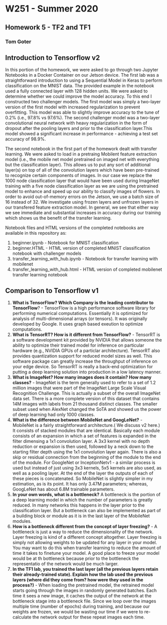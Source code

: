 # W251 - Summer 2020
## Homework 5 - TF2 and TF1
### Tom Goter

## Introduction to Tensorflow v2
In this portion of the homework, we were asked to go through two Jupyter Notebooks in a Docker Container on our Jetson device. The first lab was a straightforward introduction to using a Sequential Model in Keras to perform classification on the MNIST data. The provided example in the notebook used a fully connected layer with 128 hidden units.  We were asked to determine whether we could improve the model accuracy. To this end I constructed two challenger models. The first model was simply a two-layer version of the first model with increased regularization to prevent overfitting. This model was able to slightly improve accuracy to the tune of 0.2% (i.e., 97.8% vs 97.6%). The second challenger model was a two-layer convolutional neural network with heavy regularization in the form of dropout after the pooling layers and prior to the classification layer.This model showed a significant increase in performance - achieving a test set accuracy of 98.9%.

The second notebook in the first part of the homework dealt with transfer learning. We were asked to load in a pretraing Mobilent feature extraction model (i.e., the mobile net model pretrained on imaged net with everything but the classification layer). This allows us to put any sort of additional layer(s) on top of all of the convolution layers which have been pre-trained to recognize certain components of images. In our case we replace the 1000 node classification layer that would have been used during ImageNet training with a five node classification layer as we are using the pretrained model to enhance and speed up our ability to classify images of flowers. In order to avoid out-of-memory errors on the Jetson, we use a batch size of 16 instead of 32. We investigate using frozen layers and unfrozen layers in our transfered feature extraction model. In general, we see that either way we see immediate and substantial increases in accuracy during our training which shows us the benefit of the transfer learning.

Notebook files and HTML versions of the completed notebooks are available in this repository as:  
1. beginner.ipynb - Notebook for MNIST classification  
2. beginner.HTML - HTML version of completed MNIST classification notebook with challenger models  
3. transfer_learning_with_hub.ipynb - Notebook for transfer learning with mobilenet  
4. transfer_learning_with_hub.html - HTML version of completed mobilenet transfer learning notebook  

## Comparison to Tensorflow v1
1. **What is TensorFlow? Which Company is the leading contributor to TensorFlow**? - TensorFlow is a high performance software library for performing numerical computations. Essentially it is optimized for analysis of multi-dimensional arrays (or tensors). It was originally developed by Google. It uses graph based exeution to optimize computations.
2. **What is TensorRT? How is it different from TensorFlow?**  - TensorRT is a software development kit provided by NVIDIA that allows someone the ability to optimize their trained model for inference on particular hardware (e.g., NVIDIA GPUs of a particlar architecture). TensorRT also provides quantization support for reduced model sizes as well. This software package can greatly increase the throughput of inference on your edge device. So TensorRT is really a back-end optimization for putting a deep learning solution into production in a low latency manner.  
3. **What is ImageNet? How many images does it contain? How many classes?** - ImageNet is the term generally used to refer to a set of 1.2 million images that were part of the ImageNet Large Scale Visual Recognition Challenge. This is actually a subset of the overall ImageNet data set. There is a more complete version of this dataset that contains 14M images with labels from 21 thousand distinct classes. The smaller subset used when AlexNet changed the SoTA and showed us the power of deep learning had only 1000 classes.  
4. **What is the difference between MobileNet and GoogLeNet?** - MobileNet is a fairly straightforward architecture.( We discuss v2 here.) It consists of stacked modules that are identical. Basically each module consists of an expansion in which a set of features is expanded in the filter dimensing a 1x1 convolution layer. A 3x3 kernel with no depth reduction or expansion is then used, followed by a neck down to the starting filter depth using the 1x1 convolution layer again. There is also a skip or residual connection from the beginning of the module to the end of the module. For GoogleNet or InceptionNetv1 - a similar process is used but instead of just using 3x3 kernels, 5x5 kernels are also used, as well as a pooling layer. At the end of the layer the outputs of each of these pieces is concatenated. So MobileNet is slightly simpler in my estimation, as is its point. It has only 3.47M parameters; whereas, GoogLeNet has about 6.8M trainable parameters.  
5. **In your own words, what is a bottleneck?** A bottleneck is the portion of a deep learning model in which the number of parameters is greatly reduced. In many networks this happens in the layer prior to the classification layer. But a bottleneck can also be implemented as part of a building block or module as it is in the last layer of the MobileNet modules. 
6. **How is a bottleneck different from the concept of layer freezing?** - A bottleneck is just a way to reduce the dimensionality of the network. Layer freezing is kind of a different concept altogether. Layer freezing is simply not allowing weights to be updated for any layer in your model. You may want to do this when transfer learning to reduce the amount of time it takes to finetune your model. A good place to freeze your model would be at th bottleneck because prior to the bottleneck the representatio of the network would be much larger.  
7. **In the TF1 lab, you trained the last layer (all the previous layers retain their already-trained state). Explain how the lab used the previous layers (where did they come from? how were they used in the process?)** - When loading the pretrained model, the retrained model starts going through the images in randomly generated batches. Each time it sees a new image, it caches the output of the network at the bottleneck stage into a bottleneck file. Since we loop over the images multiple time (number of epochs) during training, and because our weights are frozen, we would be wasting our time if we were to re-calculate the network output for these repeat images each time.
